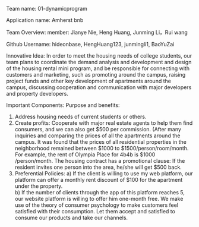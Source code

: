 Team name: 01-dynamicprogram

Application name: Amherst bnb

Team Overview:
member: Jianye Nie, Heng Huang, Junming Li，Rui wang

Github Username: hideonbase, HengHuang123, junmingli1, BaoYuZai

Innovative Idea:
In order to meet the housing needs of college students, our team plans to coordinate the demand analysis and development and design of the housing rental mini program, and be responsible for connecting with customers and marketing, such as promoting around the campus, raising project funds and other key development of apartments around the campus, discussing cooperation and communication with major developers and property developers.

 Important Components:
 Purpose and benefits:
 1. Address housing needs of current students or others.
 2. Create profits: Cooperate with major real estate agents to help them find consumers, and we can also get $500 per commission. (After many inquiries and comparing the prices of all the apartments around the campus. It was found that the prices of all residential properties in the neighborhood remained between $1000 to $1500/person/room/month. For example, the rent of Olympia Place for 4b4b is $1000 /person/month. The housing contract has a promotional clause: If the resident invites one person into the area, he/she will get $500 back. 
 3. Preferential Policies:
 a)    If the client is willing to use my web platform, our platform can offer a monthly rent discount of   $100 for the apartment under the property.  
 b)    If the number of clients through the app of this platform reaches 5, our website platform is willing to offer him one-month free. 
 We make use of the theory of consumer psychology to make customers feel satisfied with their consumption. Let them accept and satisfied to consume our products and take our channels.

